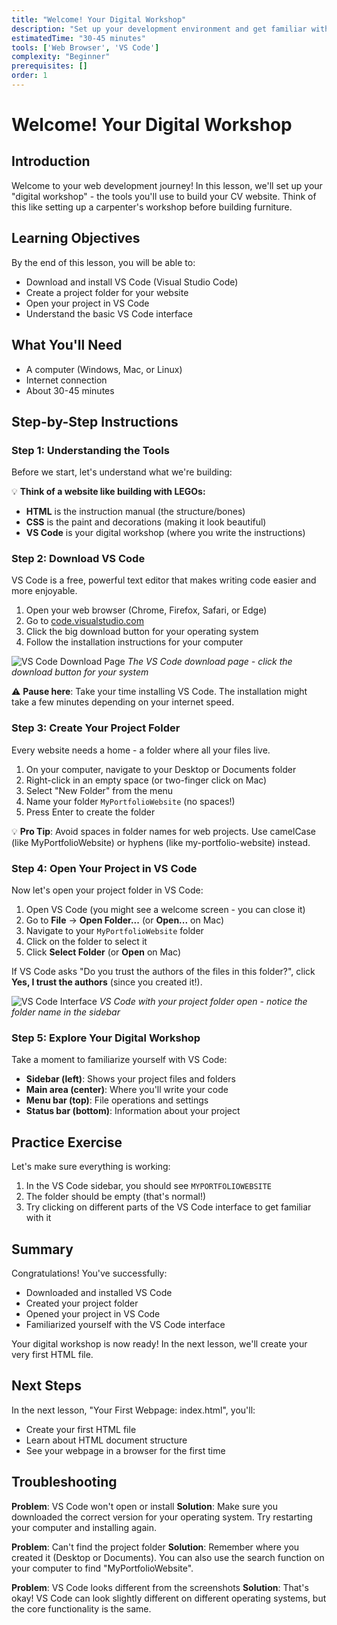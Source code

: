 ```yaml
---
title: "Welcome! Your Digital Workshop"
description: "Set up your development environment and get familiar with the tools you'll use to build your website."
estimatedTime: "30-45 minutes"
tools: ['Web Browser', 'VS Code']
complexity: "Beginner"
prerequisites: []
order: 1
---
```


# Welcome! Your Digital Workshop

## Introduction

Welcome to your web development journey! In this lesson, we'll set up your "digital workshop" - the tools you'll use to build your CV website. Think of this like setting up a carpenter's workshop before building furniture.

## Learning Objectives

By the end of this lesson, you will be able to:
- Download and install VS Code (Visual Studio Code)
- Create a project folder for your website
- Open your project in VS Code
- Understand the basic VS Code interface

## What You'll Need

- A computer (Windows, Mac, or Linux)
- Internet connection
- About 30-45 minutes

## Step-by-Step Instructions

### Step 1: Understanding the Tools

Before we start, let's understand what we're building:

💡 **Think of a website like building with LEGOs:**
- **HTML** is the instruction manual (the structure/bones)
- **CSS** is the paint and decorations (making it look beautiful)
- **VS Code** is your digital workshop (where you write the instructions)

### Step 2: Download VS Code

VS Code is a free, powerful text editor that makes writing code easier and more enjoyable.

1. Open your web browser (Chrome, Firefox, Safari, or Edge)
2. Go to [code.visualstudio.com](https://code.visualstudio.com)
3. Click the big download button for your operating system
4. Follow the installation instructions for your computer

![VS Code Download Page](../assets/images/vscode-download.png)
*The VS Code download page - click the download button for your system*

⚠️ **Pause here**: Take your time installing VS Code. The installation might take a few minutes depending on your internet speed.

### Step 3: Create Your Project Folder

Every website needs a home - a folder where all your files live.

1. On your computer, navigate to your Desktop or Documents folder
2. Right-click in an empty space (or two-finger click on Mac)
3. Select "New Folder" from the menu
4. Name your folder `MyPortfolioWebsite` (no spaces!)
5. Press Enter to create the folder

💡 **Pro Tip**: Avoid spaces in folder names for web projects. Use camelCase (like MyPortfolioWebsite) or hyphens (like my-portfolio-website) instead.

### Step 4: Open Your Project in VS Code

Now let's open your project folder in VS Code:

1. Open VS Code (you might see a welcome screen - you can close it)
2. Go to **File** → **Open Folder...** (or **Open...** on Mac)
3. Navigate to your `MyPortfolioWebsite` folder
4. Click on the folder to select it
5. Click **Select Folder** (or **Open** on Mac)

If VS Code asks "Do you trust the authors of the files in this folder?", click **Yes, I trust the authors** (since you created it!).

![VS Code Interface](../assets/images/vscode-interface.png)
*VS Code with your project folder open - notice the folder name in the sidebar*

### Step 5: Explore Your Digital Workshop

Take a moment to familiarize yourself with VS Code:

- **Sidebar (left)**: Shows your project files and folders
- **Main area (center)**: Where you'll write your code
- **Menu bar (top)**: File operations and settings
- **Status bar (bottom)**: Information about your project

## Practice Exercise

Let's make sure everything is working:

1. In the VS Code sidebar, you should see `MYPORTFOLIOWEBSITE` 
2. The folder should be empty (that's normal!)
3. Try clicking on different parts of the VS Code interface to get familiar with it

## Summary

Congratulations! You've successfully:
- Downloaded and installed VS Code
- Created your project folder
- Opened your project in VS Code
- Familiarized yourself with the VS Code interface

Your digital workshop is now ready! In the next lesson, we'll create your very first HTML file.

## Next Steps

In the next lesson, "Your First Webpage: index.html", you'll:
- Create your first HTML file
- Learn about HTML document structure
- See your webpage in a browser for the first time

## Troubleshooting

**Problem**: VS Code won't open or install
**Solution**: Make sure you downloaded the correct version for your operating system. Try restarting your computer and installing again.

**Problem**: Can't find the project folder
**Solution**: Remember where you created it (Desktop or Documents). You can also use the search function on your computer to find "MyPortfolioWebsite".

**Problem**: VS Code looks different from the screenshots
**Solution**: That's okay! VS Code can look slightly different on different operating systems, but the core functionality is the same.
